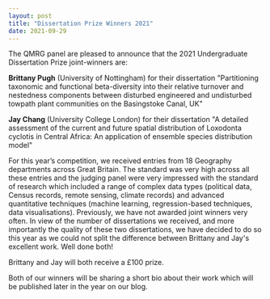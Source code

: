 ```yaml
---
layout: post
title: "Dissertation Prize Winners 2021"
date: 2021-09-29
---
```


The QMRG panel are pleased to announce that the 2021 Undergraduate Dissertation Prize joint-winners are:

**Brittany Pugh** (University of Nottingham) for their dissertation "Partitioning taxonomic and functional beta-diversity into their relative turnover and nestedness components between disturbed engineered and undisturbed towpath plant communities on the Basingstoke Canal, UK"

**Jay Chang** (University College London) for their dissertation "A detailed assessment of the current and future spatial distribution of Loxodonta cyclotis in Central Africa: An application of ensemble species distribution model"
 
For this year’s competition, we received entries from 18 Geography departments across Great Britain. The standard was very high across all these entries and the judging panel were very impressed with the standard of research which included a range of complex data types (political data, Census records, remote sensing, climate records) and advanced quantitative techniques (machine learning, regression-based techniques, data visualisations). Previously, we have not awarded joint winners very often. In view of the number of dissertations we received, and more importantly the quality of these two dissertations, we have decided to do so this year as we could not split the difference between Brittany and Jay's excellent work. Well done both! 

Brittany and Jay will both receive a £100 prize.

Both of our winners will be sharing a short bio about their work which will be published later in the year on our blog. 
